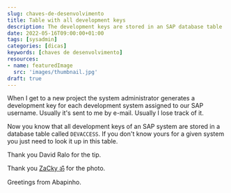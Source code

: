 ```yaml
---
slug: chaves-de-desenvolvimento
title: Table with all development keys
description: The development keys are stored in an SAP database table
date: 2022-05-16T09:00:00+01:00
tags: [sysadmin]
categories: [dicas]
keywords: [chaves de desenvolvimento]
resources:
- name: featuredImage
  src: 'images/thumbnail.jpg'
draft: true
---
```

When I get to a new project the system administrator generates a development key for each development system assigned to our SAP username. Usually it's sent to me by e-mail. Usually I lose track of it.

<!--more-->
Now you know that all development keys of an SAP system are stored in a database table called `DEVACCESS`. If you don't know yours for a given system you just need to look it up in this table.

Thank you David Ralo for the tip.

Thank you [ZaCky ॐ][1] for the photo.

Greetings from Abapinho.

[1]: <https://visualhunt.com/f7/photo/534014956/d81b2a7597/>
